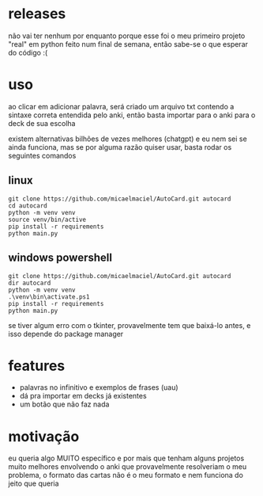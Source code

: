 
# releases
não vai ter nenhum por enquanto porque esse foi o meu primeiro projeto "real" em python feito num final de semana, então sabe-se o que esperar do código :(

# uso
ao clicar em adicionar palavra, será criado um arquivo txt contendo a sintaxe correta entendida pelo anki, então basta importar para o anki para o deck de sua escolha

existem alternativas bilhões de vezes melhores (chatgpt) e eu nem sei se ainda funciona, mas se por alguma razão quiser usar, basta rodar os seguintes comandos
## linux
```console
git clone https://github.com/micaelmaciel/AutoCard.git autocard
cd autocard
python -m venv venv
source venv/bin/active
pip install -r requirements
python main.py
```

## windows powershell
```console
git clone https://github.com/micaelmaciel/AutoCard.git autocard
dir autocard
python -m venv venv
.\venv\bin\activate.ps1
pip install -r requirements
python main.py
```
se tiver algum erro com o tkinter, provavelmente tem que baixá-lo antes, e isso depende do package manager

# features
* palavras no infinitivo e exemplos de frases (uau)
* dá pra importar em decks já existentes
* um botão que não faz nada

# motivação
eu queria algo MUITO específico e por mais que tenham alguns projetos muito melhores envolvendo o anki que provavelmente resolveriam o meu problema, o formato das cartas não é o meu formato e nem funciona do jeito que queria


